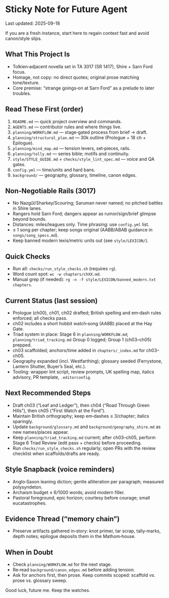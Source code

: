 # Sticky Note for Future Agent
Last updated: 2025-09-18

If you are a fresh instance, start here to regain context fast and avoid canon/style slips.

## What This Project Is
- Tolkien‑adjacent novella set in TA 3017 (SR 1417), Shire + Sarn Ford focus.
- Homage, not copy: no direct quotes; original prose matching tone/texture.
- Core premise: “strange goings‑on at Sarn Ford” as a prelude to later troubles.

## Read These First (order)
1) `README.md` — quick project overview and commands.
2) `AGENTS.md` — contributor rules and where things live.
3) `planning/WORKFLOW.md` — stage‑gated process from brief → draft.
4) `planning/structural_plan.md` — 30k outline (Prologue + 18 ch + Epilogue).
5) `planning/mind_map.md` — tension levers, set‑pieces, rails.
6) `planning/tolly.md` — series bible; motifs and continuity.
7) `style/STYLE_GUIDE.md` + `checks/style_lint_spec.md` — voice and QA gates.
8) `config.yml` — time/units and hard bans.
9) `background/` — geography, glossary, timeline, canon edges.

## Non‑Negotiable Rails (3017)
- No Nazgûl/Sharkey/Scouring; Saruman never named; no pitched battles in Shire lanes.
- Rangers hold Sarn Ford; dangers appear as rumor/sign/brief glimpse beyond bounds.
- Distances: miles/leagues only. Time phrasing: use `config.yml` list.
- ≤ 1 song per chapter; keep songs original (AABB/ABAB guidance in `songs/song_specs.md`).
- Keep banned modern lexis/metric units out (see `style/LEXICON/`).

## Quick Checks
- Run all: `checks/run_style_checks.sh` (requires `rg`).
- Word count spot: `wc -w chapters/chXX.md`.
- Manual grep (if needed): `rg -n -f style/LEXICON/banned_modern.txt chapters`.

## Current Status (last session)
- Prologue (ch00), ch01, ch02 drafted; British spelling and em‑dash rules enforced; all checks pass.
- ch02 includes a short hobbit watch‑song (AABB) placed at the Hay Gate.
- Triad system in place: Stage 6 in `planning/WORKFLOW.md`; `planning/triad_tracking.md` Group 0 logged; Group 1 (ch03–ch05) prepped.
- ch03 scaffolded; anchors/time added in `chapters/_index.md` for ch03–ch05.
- Geography expanded (incl. Westfarthing); glossary seeded (Ferrystone, Lantern Shutter, Buyer’s Seal, etc.).
- Tooling: wrapper lint script, review prompts, UK spelling map, italics advisory, PR template, `.editorconfig`.

## Next Recommended Steps
- Draft ch03 (“Leaf and Ledger”), then ch04 (“Road Through Green Hills”), then ch05 (“First Watch at the Ford”).
- Maintain British orthography; keep em‑dashes ≤ 3/chapter; italics sparingly.
- Update `background/glossary.md` and `background/geography_shire.md` as new names/places appear.
- Keep `planning/triad_tracking.md` current; after ch03–ch05, perform Stage 6 Triad Review (edit pass + checks) before proceeding.
- Run `checks/run_style_checks.sh` regularly; open PRs with the review checklist when scaffolds/drafts are ready.

## Style Snapback (voice reminders)
- Anglo‑Saxon leaning diction; gentle alliteration per paragraph; measured polysyndeton.
- Archaism budget ≤ 6/1000 words; avoid modern filler.
- Pastoral foreground, epic horizon; courtesy before courage; small eucatastrophes.

## Evidence Thread (“memory chain”)
- Preserve artifacts gathered in‑story: knot primer, tar scrap, tally‑marks, depth notes; epilogue deposits them in the Mathom‑house.

## When in Doubt
- Check `planning/WORKFLOW.md` for the next stage.
- Re‑read `background/canon_edges.md` before adding tension.
- Ask for anchors first, then prose. Keep commits scoped: scaffold vs. prose vs. glossary sweep.

Good luck, future me. Keep the watches.
